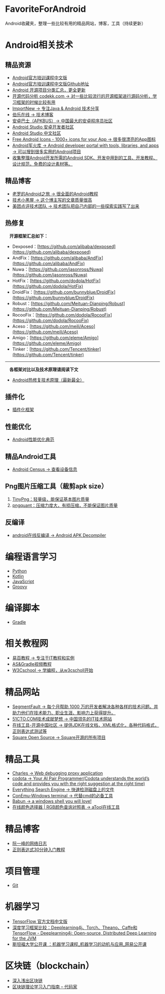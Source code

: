 # FavoriteForAndroid
Android收藏夹，整理一些比较有用的精品网站，博客，工具（持续更新）

# Android相关技术
## 精品资源
- [Android官方培训课程中文版](http://hukai.me/android-training-course-in-chinese/index.html)
- [Android官方培训课程中文版Github地址](https://github.com/PopFisher/android-training-course-in-chinese)
- [Android 开源项目分类汇总，更全更新](https://github.com/PopFisher/android-open-project)
- [开源代码分析 codekk.com -> 对一些比较流行的开源框架进行源码分析，学习框架的时候比较有用](http://p.codekk.com/)
- [ImportNew -> 专注Java & Android 技术分享](http://www.importnew.com/)
- [伯乐在线 -> 技术博客](http://blog.jobbole.com/category/android/)
- [安卓巴士（APKBUS）-> 中国最大的安卓程序员社区](http://www.apkbus.com/)
- [Android Studio 安卓开发者社区](http://ask.android-studio.org/?/explore/)
- [Android Studio 中文社区](http://www.android-studio.org/)
- [Free Android Icons - 1000+ icons for your App -> 很多很漂亮的App图标](http://www.icons4android.com/)
- [Android军火库 -> Android developer portal with tools, libraries, and apps -> 可以搜到很多实用的Android项目](https://android-arsenal.com/)
- [收集整理Android开发所需的Android SDK、开发中用到的工具、开发教程、设计规范，免费的设计素材等。](https://github.com/inferjay/AndroidDevTools)
## 精品博客
- [老罗的Android之旅 -> 很全面的Android教程](http://blog.csdn.net/luoshengyang?viewmode=contents)
- [技术小黑屋 -> 这个博主写的文章质量很高](http://droidyue.com/)
- [美团点评技术团队 -> 技术团队把自己内部的一些探索实践写了出来](https://tech.meituan.com/)

## 热修复
&emsp;**开源框架汇总如下：**

- Dexposed：[https://github.com/alibaba/dexposed](https://github.com/alibaba/dexposed)
- AndFix：[https://github.com/alibaba/AndFix](https://github.com/alibaba/AndFix)
- Nuwa：[https://github.com/jasonross/Nuwa](https://github.com/jasonross/Nuwa)
- HotFix：[https://github.com/dodola/HotFix](https://github.com/dodola/HotFix)
- DroidFix：[https://github.com/bunnyblue/DroidFix](https://github.com/bunnyblue/DroidFix)
- Robust：[https://github.com/Meituan-Dianping/Robust](https://github.com/Meituan-Dianping/Robust)
- RocooFix：[https://github.com/dodola/RocooFix](https://github.com/dodola/RocooFix)
- Aceso：[https://github.com/meili/Aceso](https://github.com/meili/Aceso)
- Amigo：[https://github.com/eleme/Amigo](https://github.com/eleme/Amigo)
- Tinker：[https://github.com/Tencent/tinker](https://github.com/Tencent/tinker)

----------
&emsp;**各框架对比以及技术原理请阅读下文**

- [Android热修复技术原理（最新最全）](https://github.com/PopFisher/FavoriteForAndroid/blob/master/Android%E7%83%AD%E4%BF%AE%E5%A4%8D%E6%8A%80%E6%9C%AF%E5%8E%9F%E7%90%86%EF%BC%88%E6%9C%80%E6%96%B0%E6%9C%80%E5%85%A8%EF%BC%89.md)

## 插件化
- [插件化框架](https://github.com/PopFisher/FavoriteForAndroid/blob/master/Plugin.md)

## 性能优化
- [Android性能优化典范](http://hukai.me/)

## 精品Android工具
- [Android Census -> 查看设备信息](https://census.tsyrklevich.net/devices)

## Png图片压缩工具（裁剪apk size）
1. [TinyPng：轻量级，能保证基本图片质量](https://tinypng.com/ "TinyPng")
2. [pngquant：压缩力度大，有损压缩，不能保证图片质量](https://pngquant.org/ "pngquant")

## 反编译
- [android在线反编译 -> Android APK Decompiler](http://www.decompileandroid.com/)

# 编程语言学习
- [Python](https://github.com/PopFisher/FavoriteForAndroid/blob/master/Python.md)
- [Kotlin](https://github.com/PopFisher/FavoriteForAndroid/blob/master/Kotlin.md)
- [JavaScript](https://github.com/PopFisher/FavoriteForAndroid/blob/master/JavaScript.md)
- [Groovy](https://github.com/PopFisher/FavoriteForAndroid/blob/master/Groovy.md)

# 编译脚本
- [Gradle](https://github.com/PopFisher/FavoriteForAndroid/blob/master/Gradle.md)

# 相关教程网
- [易百教程 -> 专注于IT教程和实例](http://www.yiibai.com/)
- [AS&Gradle视频教程](http://ask.android-studio.org/?/explore/category-video)
- [W3Cschool -> 学编程，从w3cscholl开始](https://www.w3cschool.cn/)

# 精品网站
- [SegmentFault -> 每个月帮助 1000 万的开发者解决各种各样的技术问题。并助力他们在技术能力、职业生涯、影响力上获得提升。](https://segmentfault.com/)
- [51CTO.COM技术成就梦想 -> 中国领先的IT技术网站](http://www.51cto.com/)
- [在线工具-开源中国社区 -> 提供JDK在线文档，XML格式化，各种代码格式，正则表达式测试等](http://tool.oschina.net/)
- [Square Open Source -> Square开源的所有项目](http://square.github.io/)

# 精品工具
- [Charles -> Web debugging proxy application](https://www.charlesproxy.com/)
- [codota -> Your AI Pair Programmer(Codota understands the world’s code and provides you with the right suggestion at the right time)](https://www.codota.com/)
- [Everything Search Engine -> 快速检测磁盘上的文件](http://www.voidtools.com/)
- [ConEmu-Windows terminal -> 代替cmd的必备工具](https://conemu.github.io/)
- [Babun -> a windows shell you will love!](http://babun.github.io/)
- [在线颜色选择器 | RGB颜色查询对照表 -> aTool在线工具](http://www.atool.org/colorpicker.php)

# 精品博客
- [阮一峰的网络日志](http://www.ruanyifeng.com/blog/)
- [正则表达式30分钟入门教程](http://deerchao.net/tutorials/regex/regex.htm)

# 项目管理
- [Git](https://github.com/PopFisher/FavoriteForAndroid/blob/master/Git.md)

# 机器学习
- [TensorFlow 官方文档中文版](http://tensorfly.cn/tfdoc/get_started/introduction.html)
- [深度学习框架比较：Deeplearning4j、Torch、Theano、Caffe和TensorFlow - Deeplearning4j: Open-source, Distributed Deep Learning for the JVM](https://deeplearning4j.org/cn/zh-compare-dl4j-torch7-pylearn)
- [斯坦福大学公开课 ：机器学习课程_机器学习的动机与应用_网易公开课](http://open.163.com/movie/2008/1/M/C/M6SGF6VB4_M6SGHFBMC.html)

# 区块链（blockchain）
- [深入浅出区块链](https://learnblockchain.cn/)
- [区块链理论学习入门指南 – 代码家](https://daimajia.com/2017/08/24/how-to-start-blockchain-learning)